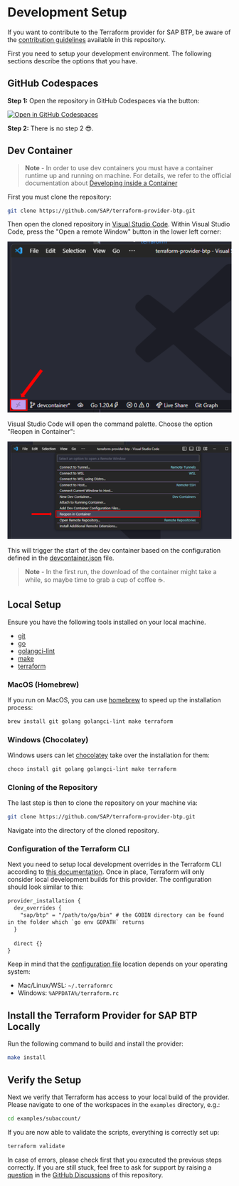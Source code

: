 # Development Setup

If you want to contribute to the Terraform provider for SAP BTP, be aware of the [contribution guidelines](CONTRIBUTING.md) available in this repository.

First you need to setup your development environment. The following sections describe the options that you have.

## GitHub Codespaces

**Step 1:** Open the repository in GitHub Codespaces via the button:

[![Open in GitHub Codespaces](https://github.com/codespaces/badge.svg)](https://github.com/codespaces/new?hide_repo_select=true&ref=main&repo=618531988)

**Step 2:** There is no step 2 😎.

## Dev Container

> **Note** - In order to use dev containers you must have a container runtime up and running on machine. For details, we refer to the official documentation about [Developing inside a Container](https://code.visualstudio.com/docs/devcontainers/containers)

First you must clone the repository:

```bash
git clone https://github.com/SAP/terraform-provider-btp.git
```

Then open the cloned repository in [Visual Studio Code](https://code.visualstudio.com/). Within Visual Studio Code, press the "Open a remote Window" button in the lower left corner:

![screenshot of Visual Studio Code - Open a Remote Window](assets/VSCode_Show_Open_Remote_Window.png)

 Visual Studio Code will open the command palette. Choose the option "Reopen in Container":

![screenshot of Visual Studio Code - Open a Remote Window](assets/VSCode_Command_Palette_Reopen.png)

This will trigger the start of the dev container based on the configuration defined in the [devcontainer.json](.devcontainer/devcontainer.json) file.

> **Note** - In the first run, the download of the container might take a while, so maybe time to grab a cup of coffee ☕.

## Local Setup

Ensure you have the following tools installed on your local machine.

* [git](https://git-scm.com/)
* [go](https://go.dev/)
* [golangci-lint](https://github.com/golangci/golangci-lint)
* [make](https://www.gnu.org/software/make/)
* [terraform](https://www.terraform.io/)

### MacOS (Homebrew)

If you run on MacOS, you can use [homebrew](https://brew.sh/) to speed up the installation process:

```bash
brew install git golang golangci-lint make terraform
```

### Windows (Chocolatey)

Windows users can let [chocolatey](https://chocolatey.org/) take over the installation for them:

```bash
choco install git golang golangci-lint make terraform
```

### Cloning of the Repository

The last step is then to clone the repository on your machine via:

```bash
git clone https://github.com/SAP/terraform-provider-btp.git
```

Navigate into the directory of the cloned repository.

### Configuration of the Terraform CLI

Next you need to setup local development overrides in the Terraform CLI according to [this documentation](https://developer.hashicorp.com/terraform/plugin/debugging#terraform-cli-development-overrides). Once in place, Terraform will only consider local development builds for this provider. The configuration should look similar to this:

```hcl
provider_installation {
  dev_overrides {
    "sap/btp" = "/path/to/go/bin" # the GOBIN directory can be found in the folder which `go env GOPATH` returns
  }

  direct {}
}
```

Keep in mind that the [configuration file](https://developer.hashicorp.com/terraform/cli/config/config-file) location depends on your operating system:

* Mac/Linux/WSL: `~/.terraformrc`
* Windows: `%APPDATA%/terraform.rc`

## Install the Terraform Provider for SAP BTP Locally

Run the following command to build and install the provider:

```bash
make install
```

## Verify the Setup

Next we verify that Terraform has access to your local build of the provider. Please navigate to one of the workspaces in the `examples` directory, e.g.:

```bash
cd examples/subaccount/
```

If you are now able to validate the scripts, everything is correctly set up:

```bash
terraform validate
```

In case of errors, please check first that you executed the previous steps correctly. If you are still stuck, feel free to ask for support by raising a [question](https://github.com/SAP/terraform-provider-btp/discussions/categories/q-a) in the [GitHub Discussions](https://github.com/SAP/terraform-provider-btp/discussions/categories/q-a) of this repository.
